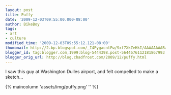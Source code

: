 ```yaml
---
layout: post
title: Puffy
date: '2009-12-03T09:55:00.000-08:00'
author: BikeBoy
tags:
- art
- culture
modified_time: '2009-12-03T09:55:12.121-08:00'
thumbnail: http://2.bp.blogspot.com/_I4PygacntFw/Sxf7XkZeHkI/AAAAAAAABas/QWnNsB-kaEo/s72-c/puffy.png
blogger_id: tag:blogger.com,1999:blog-5444398.post-5644676112181867993
blogger_orig_url: http://blog.chadfrost.com/2009/12/puffy.html
---
```


I saw this guy at Washington Dulles airport, and felt compelled to make a 
sketch... 

{% maincolumn 'assets/img/puffy.png' '' %}

